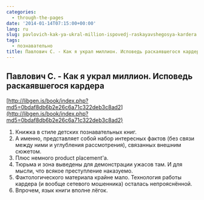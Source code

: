```yaml
---
categories:
  - through-the-pages
date: '2014-01-14T07:15:00+00:00'
lang: ru
slug: pavlovich-kak-ya-ukral-million-ispovedj-raskayavshegosya-kardera
tags:
  - познавательно
title: Павлович С. - Как я украл миллион. Исповедь раскаявшегося кардера
---
```





## Павлович С. - Как я украл миллион. Исповедь раскаявшегося кардера

[http://libgen.is/book/index.php?md5=0bdaf8db6b2e26c6a71c322deb3c8ad2](http://libgen.is/book/index.php?md5=0bdaf8db6b2e26c6a71c322deb3c8ad2)  

1.  Книжка в стиле детских познавательных книг.
2.  А именно, представляет собой набор интересных фактов (без связи между ними и углубления рассмотрения), связанных внешним сюжетом.
3.  Плюс немного product placement'а.
4.  Тюрьма и зона выведены для демонстрации ужасов там. И для мысли, что всякое преступление наказуемо.
5.  Фактологического материала крайне мало. Технология работы кардера (и вообще сетевого мошенника) осталась непрояснённой.
6.  Впрочем, язык книги вполне лёгок.
